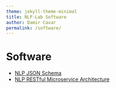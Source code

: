 ```yaml
---
theme: jekyll-theme-minimal
title: NLP-Lab Software
author: Damir Cavar
permalink: /software/
---
```


# Software

- [NLP JSON Schema](https://github.com/dcavar/NLP-JSON)
- [NLP RESTful Microservice Architecture](https://api.linguistic.technology/)
